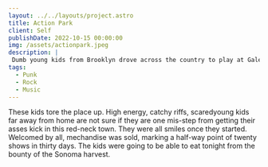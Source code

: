 ```yaml
---
layout: ../../layouts/project.astro
title: Action Park
client: Self
publishDate: 2022-10-15 00:00:00
img: /assets/actionpark.jpeg
description: |
 Dumb young kids from Brooklyn drove across the country to play at Gale's Central Club
tags:
  - Punk
  - Rock
  - Music
---
```

 
These kids tore the place up. High energy, catchy riffs, scaredyoung kids far away from home are not sure if they are one mis-step from getting their asses kick in this red-neck town. They were all smiles once they started. Welcomed by all, mechandise was sold, marking a half-way point of twenty shows in thirty days. The kids were going to be able to eat tonight from the bounty of the Sonoma harvest.